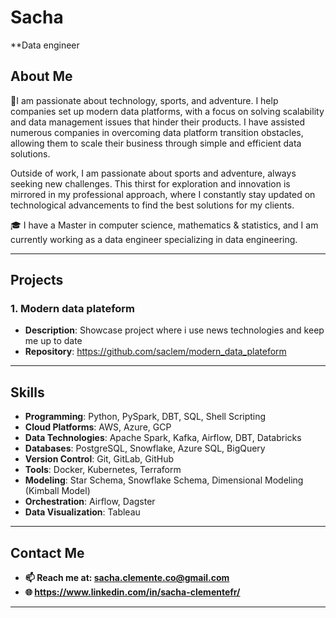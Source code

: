 # Sacha 

**Data engineer 

## About Me

👋I am passionate about technology, sports, and adventure. I help companies set up modern data platforms, with a focus on solving scalability and data management issues that hinder their products. I have assisted numerous companies in overcoming data platform transition obstacles, allowing them to scale their business through simple and efficient data solutions.

Outside of work, I am passionate about sports and adventure, always seeking new challenges. This thirst for exploration and innovation is mirrored in my professional approach, where I constantly stay updated on technological advancements to find the best solutions for my clients.

🎓 I have a Master in computer science, mathematics & statistics, and I am currently working as a data engineer specializing in data engineering.

---

## Projects
### 1. Modern data plateform
- **Description**: Showcase project where i use news technologies and keep me up to date
- **Repository**: https://github.com/saclem/modern_data_plateform
  

---

## Skills

- **Programming**: Python, PySpark, DBT, SQL, Shell Scripting
- **Cloud Platforms**: AWS, Azure, GCP
- **Data Technologies**: Apache Spark, Kafka, Airflow, DBT, Databricks
- **Databases**: PostgreSQL, Snowflake, Azure SQL, BigQuery
- **Version Control**: Git, GitLab, GitHub
- **Tools**: Docker, Kubernetes, Terraform
- **Modeling**: Star Schema, Snowflake Schema, Dimensional Modeling (Kimball Model)
- **Orchestration**: Airflow, Dagster
- **Data Visualization**: Tableau

---

## Contact Me

- **📫 Reach me at: sacha.clemente.co@gmail.com**
- **🌐 https://www.linkedin.com/in/sacha-clementefr/**


---
